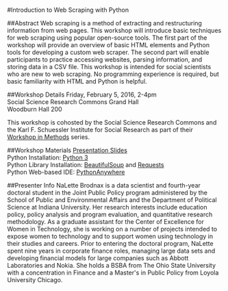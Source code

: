 #Introduction to Web Scraping with Python

##Abstract
Web scraping is a method of extracting and restructuring information from web pages.  This workshop will introduce basic techniques for web scraping using popular open-source tools.  The first part of the workshop will provide an overview of basic HTML elements and Python tools for developing a custom web scraper.  The second part will enable participants to practice accessing websites, parsing information, and storing data in a CSV file.  This workshop is intended for social scientists who are new to web scraping.  No programming experience is required, but basic familiarity with HTML and Python is helpful.

##Workshop Details
Friday, February 5, 2016, 2-4pm  
Social Science Research Commons Grand Hall  
Woodburn Hall 200

This workshop is cohosted by the Social Science Research Commons and the Karl F. Schuessler Institute for Social Research as part of their [Workshop in Methods](http://ssrc.indiana.edu/seminars/wim.shtml) series.


##Workshop Materials
[Presentation Slides](https://scholarworks.iu.edu/dspace/bitstream/handle/2022/20635/2016-02-05_wim_brodnax_python_slides.pdf?sequence=11&isAllowed=y)  
Python Installation: [Python 3](https://www.python.org/downloads/)  
Python Library Installation: [BeautifulSoup](http://www.crummy.com/software/BeautifulSoup/bs4/doc/#) and [Requests](http://docs.python-requests.org/en/master/)    
Python Web-based IDE: [PythonAnywhere](http://www.pythonanywhere.com)


##Presenter Info
NaLette Brodnax is a data scientist and fourth-year doctoral student in the Joint Public Policy program administered by the School of Public and Environmental Affairs and the Department of Political Science at Indiana University.  Her research interests include education policy, policy analysis and program evaluation, and quantitative research methodology.  As a graduate assistant for the Center of Excellence for Women in Technology, she is working on a number of projects intended to expose women to technology and to support women using technology in their studies and careers. Prior to entering the doctoral program, NaLette spent nine years in corporate finance roles, managing large data sets and developing financial models for large companies such as Abbott Laboratories and Nokia.  She holds a BSBA from The Ohio State University with a concentration in Finance and a Master's in Public Policy from Loyola University Chicago.

